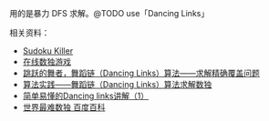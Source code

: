 用的是暴力 DFS 求解。@TODO use「Dancing Links」

相关资料：

- [Sudoku Killer](http://acm.hdu.edu.cn/showproblem.php?pid=1426)
- [在线数独游戏](http://www.oubk.com/)
- [跳跃的舞者，舞蹈链（Dancing Links）算法——求解精确覆盖问题](http://www.cnblogs.com/grenet/p/3145800.html)
- [算法实践——舞蹈链（Dancing Links）算法求解数独](http://www.cnblogs.com/grenet/p/3163550.html)
- [简单易懂的Dancing links讲解（1）](http://blog.csdn.net/mu399/article/details/7627736)
- [世界最难数独 百度百科](http://baike.baidu.com/link?url=8Y2P-oOBZepTVKRX-8SbAO_JEpOvLy3mqFOI_nDCEKE8ZMK0ezcztJW05tX6hPwmgAijGhv7KbFKIi-X72MuB_)